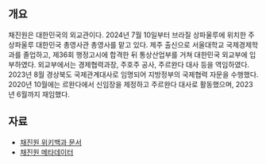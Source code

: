 ## 개요
채진원은 대한민국의 외교관이다. 2024년 7월 10일부터 브라질 상파울루에 위치한 주상파울루 대한민국 총영사관 총영사를 맡고 있다. 제주 출신으로 서울대학교 국제경제학과를 졸업하고, 제36회 행정고시에 합격한 뒤 통상산업부를 거쳐 대한민국 외교부에 입부하였다. 외교부에서는 경제협력과장, 주호주 공사, 주르완다 대사 등을 역임하였다. 2023년 8월 경상북도 국제관계대사로 임명되어 지방정부의 국제협력 자문을 수행했다. 2020년 10월에는 르완다에서 신임장을 제정하고 주르완다 대사로 활동했으며, 2023년 6월까지 재임했다.

## 자료
* [채진원 위키백과 문서](https://w.wiki/FfHM)
* [채진원 메타데이터](20251013_wikipedia_diplomat_chaejinwon_metadata.md)
